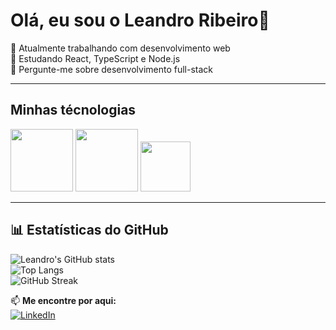 # Olá, eu sou o Leandro Ribeiro👋

🔭 Atualmente trabalhando com desenvolvimento web  
🌱 Estudando React, TypeScript e Node.js  
💬 Pergunte-me sobre desenvolvimento full-stack  

----------
## Minhas técnologias

<p align="left">
<img src="https://cdn.jsdelivr.net/gh/devicons/devicon@latest/icons/html5/html5-original-wordmark.svg" width="100px" />
<img src="https://cdn.jsdelivr.net/gh/devicons/devicon@latest/icons/css3/css3-original-wordmark.svg" width="100px"/>
<img src="https://cdn.jsdelivr.net/gh/devicons/devicon@latest/icons/javascript/javascript-original.svg" width="80px"/>
</p>

----------

## 📊 Estatísticas do GitHub  
![Leandro's GitHub stats](https://github-readme-stats.vercel.app/api?username=LeandroDevLab&show_icons=true&theme=highcontrast)  
![Top Langs](https://github-readme-stats.vercel.app/api/top-langs/?username=LeandroDevLab&layout=compact&theme=highcontrast)  
![GitHub Streak](https://github-readme-streak-stats.herokuapp.com/?user=LeandroDevLab&theme=highcontrast)  

📫 **Me encontre por aqui:**  
[![LinkedIn](https://img.shields.io/badge/LinkedIn-blue?style=for-the-badge&logo=linkedin)](https://www.linkedin.com/in/LeandroDevLab/)  
